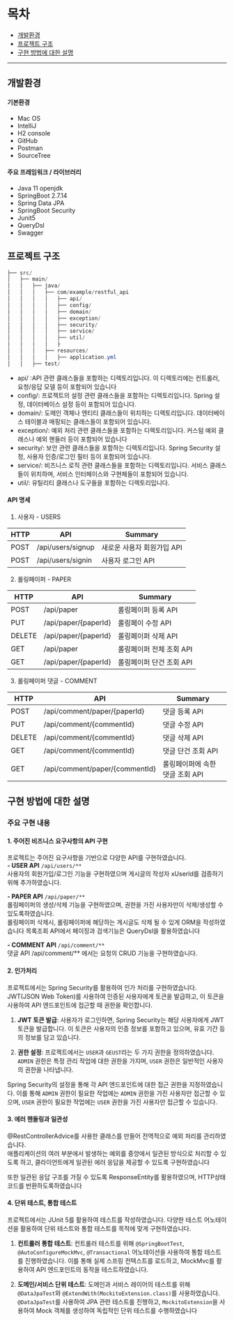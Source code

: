 # 목차
* [개발환경](#개발환경)
* [프로젝트 구조](#프로젝트-구조)
* [구현 방법에 대한 설명](#구현-방법에-대한-설명)

---
## 개발환경
#### 기본환경
* Mac OS
* IntelliJ
* H2 console
* GitHub
* Postman
* SourceTree


#### 주요 프레임워크 / 라이브러리
* Java 11 openjdk 
* SpringBoot 2.7.14
* Spring Data JPA
* SpringBoot Security
* Junit5
* QueryDsl
* Swagger

## 프로젝트 구조
```java
├── src/
│   ├── main/
│   │   ├── java/
│   │   │   ├── com/example/restful_api
│   │   │   │   ├── api/
│   │   │   │   ├── config/
│   │   │   │   ├── domain/
│   │   │   │   ├── exception/
│   │   │   │   ├── security/
│   │   │   │   ├── service/
│   │   │   │   ├── util/
│   │   │   │   ├
│   │   │   ├── resources/
│   │   │   │   ├── application.yml
│   │   ├── test/

```
* api/ :API 관련 클래스들을 포함하는 디렉토리입니다. 이 디렉토리에는 컨트롤러, 요청/응답 모델 등이 포함되어 있습니다
* config/: 프로젝트의 설정 관련 클래스들을 포함하는 디렉토리입니다. Spring 설정, 데이터베이스 설정 등이 포함되어 있습니다.
* domain/: 도메인 객체나 엔티티 클래스들이 위치하는 디렉토리입니다. 데이터베이스 테이블과 매핑되는 클래스들이 포함되어 있습니다.
* exception/: 예외 처리 관련 클래스들을 포함하는 디렉토리입니다. 커스텀 예외 클래스나 예외 핸들러 등이 포함되어 있습니다
* security/: 보안 관련 클래스들을 포함하는 디렉토리입니다. Spring Security 설정, 사용자 인증/로그인 필터 등이 포함되어 있습니다.
* service/: 비즈니스 로직 관련 클래스들을 포함하는 디렉토리입니다. 서비스 클래스들이 위치하며, 서비스 인터페이스와 구현체들이 포함되어 있습니다.
* util/: 유틸리티 클래스나 도구들을 포함하는 디렉토리입니다.


#### API 명세

1. 사용자 - USERS 

| HTTP | API               | Summary          |
|------|-------------------|------------------|
 | POST | /api/users/signup | 새로운 사용자 회원가입 API |
| POST | /api/users/signin | 사용자 로그인  API     |


2. 롤링페이퍼 - PAPER

| HTTP   | API         | Summary          |
|--------|-------------|------------------|
| POST   | /api/paper  | 롤링페이퍼 등록 API     |
| PUT    | /api/paper/{paperId} | 롤링페이 수정 API      |
 | DELETE | /api/paper/{paperId} | 롤링페이퍼 삭제  API    |
 | GET    | /api/paper | 롤링페이퍼 전체 조회  API |
 | GET    | /api/paper/{paperId} | 롤링페이퍼 단건 조회  API |


3. 롤링페이퍼 댓글 - COMMENT  

| HTTP | API                          | Summary             |
|------|------------------------------|---------------------|
| POST | /api/comment/paper/{paperId} | 댓글 등록 API           |
| PUT  | /api/comment/{commentId}     | 댓글 수정 API           |
| DELETE  | /api/comment/{commentId}     | 댓글 삭제 API           |
| GET  | /api/comment/{commentId}     | 댓글 단건 조회 API        |
| GET  | /api/comment/paper/{commentId} | 롤링페이퍼에 속한 댓글 조회 API |


## 구현 방법에 대한 설명

### 주요 구현 내용
#### 1. 주어진 비즈니스 요구사항의 API 구현
프로젝트는 주어진 요구사항을 기반으로 다양한 API를 구현하였습니다.  
**- USER API** `/api/users/**`   
사용자의 회원가입/로그인 기능을 구현하였으며
게시글의 작성자 xUserId를 검증하기 위해 추가하였습니다.  

**- PAPER API** `/api/paper/**`  
롤링페이퍼의 생성/삭제 기능을 구현하였으며, 권한을 가진 사용자만이 삭제/생성할 수 있도록하였습니다.  
 롤링페이퍼 삭제시, 롤링페이퍼에 해당하는 게시글도 삭제 될 수 있게 ORM을 작성하였습니다
목록조회 API에서 페이징과 검색기능은 QueryDsl을 활용하였습니다

**- COMMENT API** `/api/comment/**`  
댓글 API /api/comment/** 에서는 요청의 CRUD 기능을 구현하였습니다.


#### 2. 인가처리
프로젝트에서는 Spring Security를 활용하여 인가 처리를 구현하였습니다. JWT(JSON Web Token)를 사용하여 인증된 사용자에게 토큰을 발급하고, 이 토큰을 사용하여 API 엔드포인트에 접근할 때 권한을 확인합니다.
1. **JWT 토큰 발급**: 사용자가 로그인하면, Spring Security는 해당 사용자에게 JWT 토큰을 발급합니다. 이 토큰은 사용자의 인증 정보를 포함하고 있으며, 유효 기간 등의 정보를 담고 있습니다.

2. **권한 설정**: 프로젝트에서는 `USER`과 `GEUST`라는 두 가지 권한을 정의하였습니다. `ADMIN` 권한은 특정 관리 작업에 대한 권한을 가지며, `USER` 권한은 일반적인 사용자의 권한을 나타냅니다.

Spring Security의 설정을 통해 각 API 엔드포인트에 대한 접근 권한을 지정하였습니다. 이를 통해 `ADMIN` 권한이 필요한 작업에는 `ADMIN` 권한을 가진 사용자만 접근할 수 있으며, `USER` 권한이 필요한 작업에는 `USER` 권한을 가진 사용자만 접근할 수 있습니다.


#### 3. 에러 헨들링과 일관성
@RestControllerAdvice를 사용한 클래스를 만들어 전역적으로 예외 처리를 관리하였습니다.  
애플리케이션의 여러 부분에서 발생하는 예외를 중앙에서 일관된 방식으로 처리할 수 있도록 하고, 클라이언트에게 일관된 에러 응답을 제공할 수 있도록 구현하였습니다  

또한 일관된 응답 구조를 가질 수 있도록 ResponseEntity를 활용하였으며, HTTP상태코드를 반환하도록하였습니다

#### 4. 단위 테스트, 통합 테스트
프로젝트에서는 JUnit 5를 활용하여 테스트를 작성하였습니다. 다양한 테스트 어노테이션을 활용하여 단위 테스트와 통합 테스트를 목적에 맞게 구현하였습니다.
1. **컨트롤러 통합 테스트**: 컨트롤러 테스트를 위해 `@SpringBootTest`, `@AutoConfigureMockMvc`, `@Transactional` 어노테이션을 사용하여 통합 테스트를 진행하였습니다. 이를 통해 실제 스프링 컨텍스트를 로드하고, MockMvc를 활용하여 API 엔드포인트의 동작을 테스트하였습니다.

2. **도메인/서비스 단위 테스트**: 도메인과 서비스 레이어의 테스트를 위해 `@DataJpaTest`와 `@ExtendWith(MockitoExtension.class)`를 사용하였습니다. `@DataJpaTest`를 사용하여 JPA 관련 테스트를 진행하고, `MockitoExtension`을 사용하여 Mock 객체를 생성하여 독립적인 단위 테스트를 수행하였습니다


